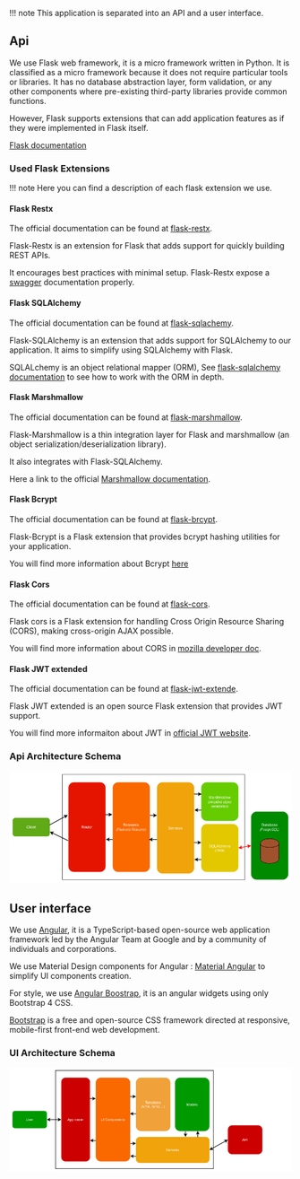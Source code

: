 !!! note
    This application is separated into an API and a user interface.

## Api

We use Flask web framework, it is a micro framework written in Python. It is classified as a micro framework because it does not require particular tools or libraries. It has no database abstraction layer, form validation, or any other components where pre-existing third-party libraries provide common functions.

However, Flask supports extensions that can add application features as if they were implemented in Flask itself.

[Flask documentation](https://flask.palletsprojects.com/en/1.1.x/)

### Used Flask Extensions

!!! note
    Here you can find a description of each flask extension we use.

#### Flask Restx

The official documentation can be found at [flask-restx](https://flask-restx.readthedocs.io/en/latest/).

Flask-Restx is an extension for Flask that adds support for quickly building REST APIs.

It encourages best practices with minimal setup. Flask-Restx expose a [swagger](https://swagger.io/) documentation properly.


#### Flask SQLAlchemy

The official documentation can be found at [flask-sqlachemy](https://flask-sqlalchemy.palletsprojects.com/en/2.x/).

Flask-SQLAlchemy is an extension that adds support for SQLAlchemy to our application. It aims to simplify using SQLAlchemy with Flask.

SQLALchemy is an object relational mapper (ORM), See [flask-sqlalchemy documentation](https://docs.sqlalchemy.org/en/latest/) to see how to work with the ORM in depth.


#### Flask Marshmallow

The official documentation can be found at [flask-marshmallow](https://flask-marshmallow.readthedocs.io/en/latest/).

Flask-Marshmallow is a thin integration layer for Flask and marshmallow (an object serialization/deserialization library).

It also integrates with Flask-SQLAlchemy.

Here a link to the official [Marshmallow documentation](https://marshmallow.readthedocs.io/en/latest/).

#### Flask Bcrypt

The official documentation can be found at [flask-brcypt](https://flask-bcrypt.readthedocs.io/en/latest/).

Flask-Bcrypt is a Flask extension that provides bcrypt hashing utilities for your application.

You will find more information about Bcrypt [here](https://en.wikipedia.org/wiki/Bcrypt)


#### Flask Cors

The official documentation can be found at [flask-cors](https://flask-cors.readthedocs.io/en/latest/).

Flask cors is a Flask extension for handling Cross Origin Resource Sharing (CORS), making cross-origin AJAX possible.

You will find more information about CORS in [mozilla developer doc](https://developer.mozilla.org/en-US/docs/Web/HTTP/CORS).

#### Flask JWT extended

The official documentation can be found at [flask-jwt-extende](https://flask-jwt-extended.readthedocs.io/en/stable/).

Flask JWT extended is an open source Flask extension that provides JWT support.

You will find more informaiton about JWT in [official JWT website](https://jwt.io/).


### Api Architecture Schema

![Api Architecture](../assets/images/api_architecture.png)


## User interface

We use [Angular](https://angular.io/), it is a TypeScript-based open-source web application framework led by the Angular Team at Google and by a community of individuals and corporations.

We use Material Design components for Angular : [Material Angular](https://material.angular.io/) to simplify UI components creation.

For style, we use [Angular Boostrap](https://ng-bootstrap.github.io/), it is an angular widgets using only Bootstrap 4 CSS.

[Bootstrap](https://getbootstrap.com/) is a free and open-source CSS framework directed at responsive, mobile-first front-end web development.


### UI Architecture Schema

![UI Architecture](../assets/images/ui_architecture.png)
